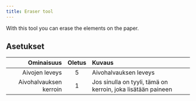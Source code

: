 ```yaml
---
title: Eraser tool
---
```


With this tool you can erase the elements on the paper.

## Asetukset

|             Ominaisuus | Oletus | Kuvaus                                                       |
| ---------------------: | :----: | :----------------------------------------------------------- |
|         Aivojen leveys |    5   | Aivohalvauksen leveys                                        |
| Aivohalvauksen kerroin |    1   | Jos sinulla on tyyli, tämä on kerroin, joka lisätään paineen |
